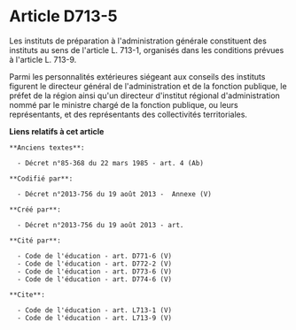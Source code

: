 # Article D713-5

Les instituts de préparation à l'administration générale constituent des instituts au sens de l'article L. 713-1, organisés
dans les conditions prévues à l'article L. 713-9. 

Parmi les personnalités extérieures siégeant aux conseils des instituts figurent le directeur général de l'administration et
de la fonction publique, le préfet de la région ainsi qu'un directeur d'institut régional d'administration nommé par le
ministre chargé de la fonction publique, ou leurs représentants, et des représentants des collectivités territoriales.

**Liens relatifs à cet article**

	**Anciens textes**:

	  - Décret n°85-368 du 22 mars 1985 - art. 4 (Ab)

	**Codifié par**:

	  - Décret n°2013-756 du 19 août 2013 -  Annexe (V)

	**Créé par**:

	  - Décret n°2013-756 du 19 août 2013 - art.

	**Cité par**:

	  - Code de l'éducation - art. D771-6 (V)
	  - Code de l'éducation - art. D772-2 (V)
	  - Code de l'éducation - art. D773-6 (V)
	  - Code de l'éducation - art. D774-6 (V)

	**Cite**:

	  - Code de l'éducation - art. L713-1 (V)
	  - Code de l'éducation - art. L713-9 (V)
